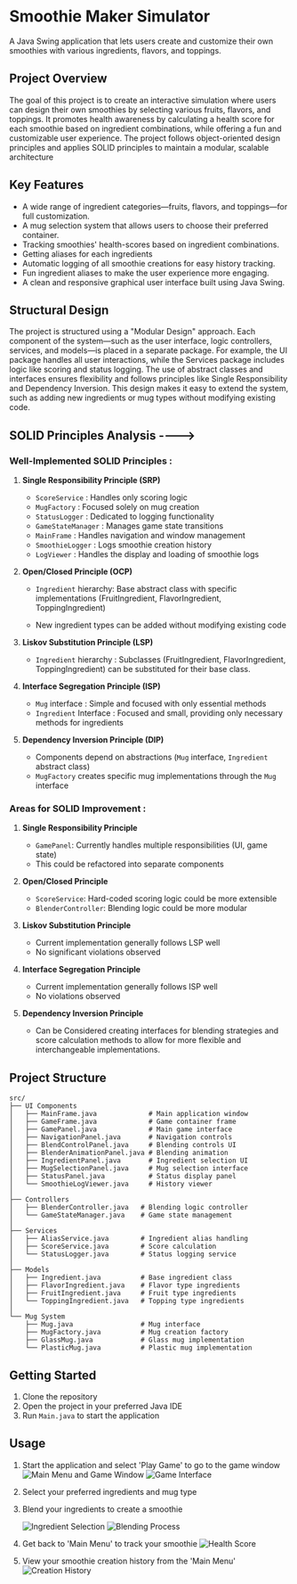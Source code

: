 # Smoothie Maker Simulator

A Java Swing application that lets users create and customize their own smoothies with various ingredients, flavors, and toppings.

## Project Overview

The goal of this project is to create an interactive simulation where users can design their own smoothies by selecting various fruits, flavors, and toppings.
It promotes health awareness by calculating a health score for each smoothie based on ingredient combinations, while offering a fun and customizable user experience.
The project follows object-oriented design principles and applies SOLID principles to maintain a modular, scalable architecture


## Key Features
- A wide range of ingredient categories—fruits, flavors, and toppings—for full customization.
- A mug selection system that allows users to choose their preferred container.
- Tracking smoothies' health-scores based on ingredient combinations.
- Getting aliases for each ingredients
- Automatic logging of all smoothie creations for easy history tracking.
- Fun ingredient aliases to make the user experience more engaging.
- A clean and responsive graphical user interface built using Java Swing.

## Structural Design
The project is structured using a "Modular Design" approach.
Each component of the system—such as the user interface, logic controllers, services, and models—is placed in a separate package.
For example, the UI package handles all user interactions, while the Services package includes logic like scoring and status logging.
The use of abstract classes and interfaces ensures flexibility and follows principles like Single Responsibility and Dependency Inversion.
This design makes it easy to extend the system, such as adding new ingredients or mug types without modifying existing code.

## SOLID Principles Analysis ---->

### Well-Implemented SOLID Principles :

1. **Single Responsibility Principle (SRP)**
   - `ScoreService`     : Handles only scoring logic
   - `MugFactory`       : Focused solely on mug creation
   - `StatusLogger`     : Dedicated to logging functionality
   - `GameStateManager` : Manages game state transitions
   - `MainFrame`        : Handles navigation and window management
   - `SmoothieLogger`   : Logs smoothie creation history
   - `LogViewer`        : Handles the display and loading of smoothie logs


2. **Open/Closed Principle (OCP)**
   - `Ingredient` hierarchy: Base abstract class with specific   
                             implementations (FruitIngredient, FlavorIngredient, ToppingIngredient)

   - New ingredient types can be added without modifying existing code


3. **Liskov Substitution Principle (LSP)**
   - `Ingredient` hierarchy : Subclasses (FruitIngredient, FlavorIngredient, ToppingIngredient)
                             can be substituted for their base class.

4. **Interface Segregation Principle (ISP)**
   - `Mug`        interface : Simple and focused with only essential methods
   - `Ingredient` Interface : Focused and small, providing only necessary methods for ingredients

5. **Dependency Inversion Principle (DIP)**
   - Components depend on abstractions (`Mug` interface, `Ingredient` abstract class)
   - `MugFactory` creates specific mug implementations through the `Mug` interface


### Areas for SOLID Improvement :

1. **Single Responsibility Principle**
   - `GamePanel`: Currently handles multiple responsibilities (UI, game state)
   - This could be refactored into separate components

2. **Open/Closed Principle**
   - `ScoreService`: Hard-coded scoring logic could be more extensible
   - `BlenderController`: Blending logic could be more modular

3. **Liskov Substitution Principle**
   - Current implementation generally follows LSP well
   - No significant violations observed

4. **Interface Segregation Principle**
   - Current implementation generally follows ISP well
   - No violations observed

5. **Dependency Inversion Principle**
   - Can be Considered creating interfaces for blending strategies and score calculation methods to allow for more flexible and interchangeable implementations.


## Project Structure

```
src/
├── UI Components
│   ├── MainFrame.java             # Main application window
│   ├── GameFrame.java             # Game container frame
│   ├── GamePanel.java             # Main game interface
│   ├── NavigationPanel.java       # Navigation controls
│   ├── BlendControlPanel.java     # Blending controls UI
│   ├── BlenderAnimationPanel.java # Blending animation
│   ├── IngredientPanel.java       # Ingredient selection UI
│   ├── MugSelectionPanel.java     # Mug selection interface
│   ├── StatusPanel.java           # Status display panel
│   └── SmoothieLogViewer.java     # History viewer
│
├── Controllers
│   ├── BlenderController.java   # Blending logic controller
│   └── GameStateManager.java    # Game state management
│
├── Services
│   ├── AliasService.java        # Ingredient alias handling
│   ├── ScoreService.java        # Score calculation
│   └── StatusLogger.java        # Status logging service
│
├── Models
│   ├── Ingredient.java          # Base ingredient class
│   ├── FlavorIngredient.java    # Flavor type ingredients
│   ├── FruitIngredient.java     # Fruit type ingredients
│   └── ToppingIngredient.java   # Topping type ingredients
│
└── Mug System
    ├── Mug.java                 # Mug interface
    ├── MugFactory.java          # Mug creation factory
    ├── GlassMug.java            # Glass mug implementation
    └── PlasticMug.java          # Plastic mug implementation
```

## Getting Started

1. Clone the repository
2. Open the project in your preferred Java IDE
3. Run `Main.java` to start the application

## Usage
1. Start the application and select 'Play Game' to go to the game window
   ![Main Menu and Game Window](Screenshots/2.1.png)
   ![Game Interface](Screenshots/2.2.png)

2. Select your preferred ingredients and mug type
3. Blend your ingredients to create a smoothie

   ![Ingredient Selection](Screenshots/3.png)
   ![Blending Process](Screenshots/4.png)

4. Get back to 'Main Menu' to track your smoothie
   ![Health Score](Screenshots/5.1.png)

5. View your smoothie creation history from the 'Main Menu'
   ![Creation History](Screenshots/5.2.png)

